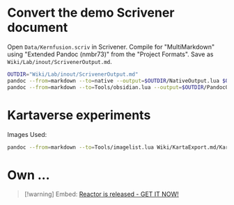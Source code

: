 

# Convert the demo Scrivener document

Open `Data/Kernfusion.scriv` in Scrivener.
Compile for "MultiMarkdown" using "Extended Pandoc (nmbr73)" from the "Project Formats".
Save as `Wiki/Lab/inout/ScrivenerOutput.md`.

```sh
OUTDIR="Wiki/Lab/inout/ScrivenerOutput.md"
pandoc --from=markdown --to=native --output=$OUTDIR/NativeOutput.lua $OUTDIR/ScrivenerOutput.md
pandoc --from=markdown --to=Tools/obsidian.lua --output=$OUTDIR/PandocOutput.md $OUTDIR/ScrivenerOutput.md
```

# Kartaverse experiments

Images Used:
```sh
pandoc --from=markdown --to=Tools/imagelist.lua Wiki/KartaExport.md/KartaExport.md --output=Wiki/KartaExport.md/KartaFix.md
```

# Own ...

> [!warning] Embed: [Reactor is released - GET IT NOW!](https://www.youtube.com/watch?v=mklCsf8yOUk)

